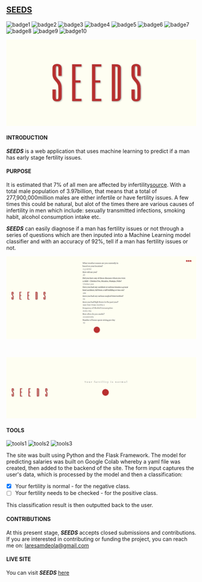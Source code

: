 ## [SEEDS](https://seedswebapp.herokuapp.com/) 
![badge1](https://img.shields.io/badge/status-live-success)
![badge2](https://img.shields.io/badge/deployment-heroku-black)
![badge3](https://img.shields.io/badge/languages-python-black)
![badge4](https://img.shields.io/badge/languages-jinja-black)
![badge5](https://img.shields.io/badge/technologies-HTML5-black)
![badge6](https://img.shields.io/badge/technologies-CSS3-black)
![badge7](https://img.shields.io/badge/technologies-flask-black)
![badge8](https://img.shields.io/badge/technologies-numpy-black)
![badge9](https://img.shields.io/badge/technologies-pandas-black)
![badge10](https://img.shields.io/badge/technologies-sklearn-lightgrey)

![SEEDS](./SEEDShomepage.jpg)


#### INTRODUCTION

***SEEDS*** is a web application that uses machine learning to predict if a man has early stage fertility issues.

#### PURPOSE

It is estimated that 7% of all men are affected by infertility[source](https://www.fertilityfamily.co.uk/blog/how-common-is-male-infertility-everything-you-need-to-know/#:~:text=Male%20Infertility%20Statistics%3A,men%20are%20affected%20by%20infertility). With a total male population of 3.97billion, that means that a total of 277,900,000million males are either infertile or have fertility issues. A few times this could be natural, but alot of the times there are various causes of infertility in men which include: sexually transmitted infections, smoking habit, alcohol consumption intake etc.

***SEEDS*** can easily diagnose if a man has fertility issues or not through a series of questions which are then inputed into a Machine Learning model classifier and with an accuracy of 92%, tell if a man has fertility issues or not.  

![SEEDSform](./SEEDSform.jpg)

<br/>

![SEEDSprediction](./SEEDSpred.jpg)

#### TOOLS
![tools1](https://img.shields.io/badge/-flask-black)
![tools2](https://img.shields.io/badge/-python-black)
![tools3](https://img.shields.io/badge/-Google%20Colab-black)

The site was built using Python and the Flask Framework. The model for predicting salaries was built on Google Colab whereby a yaml file was created, then added to the backend of the site. The form input captures the user's data, which is processed by the model and then a classification:

- [x] Your fertility is normal - for the negative class.
- [ ] Your fertility needs to be checked - for the positive class. 

This classification result is then outputted back to the user.
#### CONTRIBUTIONS

At this present stage, ***SEEDS*** accepts closed submissions and contributions. If you are interested in contributing or funding the project, you can reach me on:
laresamdeola@gmail.com

#### LIVE SITE

You can visit ***SEEDS*** [here](https://seedswebapp.herokuapp.com/)
